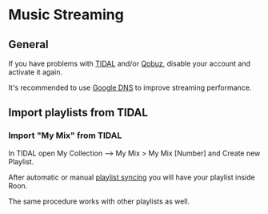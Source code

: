 # Music Streaming

## General

If you have problems with [TIDAL](https://tidal.com/) and/or [Qobuz](https://www.qobuz.com), disable your account and activate it again.

It's recommended to use [Google DNS](https://developers.google.com/speed/public-dns/) to improve streaming performance.

## Import playlists from TIDAL

### Import "My Mix" from TIDAL

In TIDAL open My Collection --> My Mix > My Mix [Number] and Create new Playlist.

After automatic or manual [playlist syncing](https://kb.roonlabs.com/Importing_playlists#TIDAL_Playlists) you will have your playlist inside Roon.

The same procedure works with other playlists as well.
